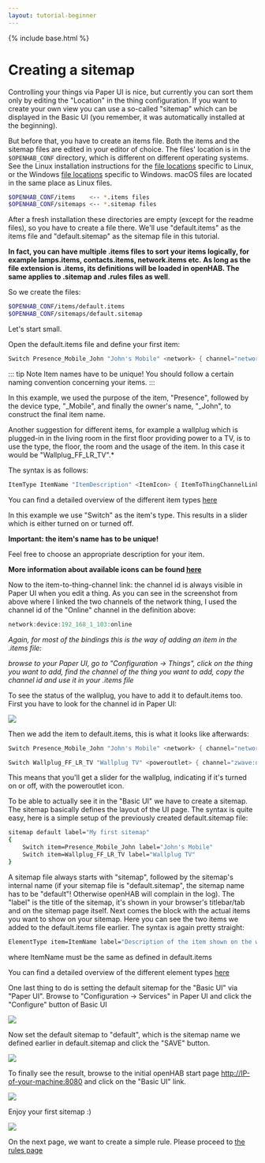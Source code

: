 ```yaml
---
layout: tutorial-beginner
---
```


{% include base.html %}

# Creating a sitemap

Controlling your things via Paper UI is nice, but currently you can sort them only by editing the "Location" in the thing configuration.
If you want to create your own view you can use a so-called "sitemap" which can be displayed in the Basic UI (you remember, it was automatically installed at the beginning).

But before that, you have to create an items file.
Both the items and the sitemap files are edited in your editor of choice.
The files' location is in the `$OPENHAB_CONF` directory, which is different on different operating systems.
See the Linux installation instructions for the [file locations]({{base}}/installation/linux.html#file-locations) specific to Linux, or the Windows [file locations]({{base}}/installation/windows.html#file-locations) specific to Windows.
macOS files are located in the same place as Linux files.

```bash
$OPENHAB_CONF/items    <-- *.items files
$OPENHAB_CONF/sitemaps <-- *.sitemap files
```

After a fresh installation these directories are empty (except for the readme files), so you have to create a file there. We'll use "default.items" as the items file and "default.sitemap" as the sitemap file in this tutorial.

**In fact, you can have multiple .items files to sort your items logically, for example lamps.items, contacts.items, network.items etc.**
**As long as the file extension is .items, its definitions will be loaded in openHAB. The same applies to .sitemap and .rules files as well**.

So we create the files:

```bash
$OPENHAB_CONF/items/default.items
$OPENHAB_CONF/sitemaps/default.sitemap
```

Let's start small.

Open the default.items file and define your first item:

```java
Switch Presence_Mobile_John "John's Mobile" <network> { channel="network:device:192_168_1_103:online" }
```

::: tip Note
Item names have to be unique! You should follow a certain naming convention concerning your items.
:::

In this example, we used the purpose of the item, "Presence", followed by the device type, "_Mobile", and finally the owner's name, "_John", to construct the final item name.

Another suggestion for different items, for example a wallplug which is plugged-in in the living room in the first floor providing power to a TV, is to use the type, the floor, the room and the usage of the item.
In this case it would be "Wallplug_FF_LR_TV".*

The syntax is as follows:

```java
ItemType ItemName "ItemDescription" <ItemIcon> { ItemToThingChannelLink }
```

You can find a detailed overview of the different item types [here]({{base}}/configuration/items.html)

In this example we use "Switch" as the item's type. This results in a slider which is either turned on or turned off.

**Important: the item's name has to be unique!**

Feel free to choose an appropriate description for your item.

**More information about available icons can be found [here]({{base}}/configuration/items.html#icons)**


Now to the item-to-thing-channel link: the channel id is always visible in Paper UI when you edit a thing.
As you can see in the screenshot from above where I linked the two channels of the network thing, I used the channel id of the "Online" channel in the definition above:

```java
network:device:192_168_1_103:online
```

*Again, for most of the bindings this is the way of adding an item in the .items file:*

*browse to your Paper UI, go to "Configuration -> Things", click on the thing you want to add, find the channel of the thing you want to add, copy the channel id and use it in your .items file*

To see the status of the wallplug, you have to add it to default.items too. First you have to look for the channel id in Paper UI:

![](images/picture_23.jpg)

Then we add the item to default.items, this is what it looks like afterwards:

```java
Switch Presence_Mobile_John "John's Mobile" <network> { channel="network:pingdevice:192_168_1_103:online" }

Switch Wallplug_FF_LR_TV "Wallplug TV" <poweroutlet> { channel="zwave:device:bb4d2b80:node30:switch_binary" }
```

This means that you'll get a slider for the wallplug, indicating if it's turned on or off, with the poweroutlet icon.

To be able to actually see it in the "Basic UI" we have to create a sitemap. The sitemap basically defines the layout of the UI page. The syntax is quite easy, here is a simple setup of the previously created default.sitemap file:

```bash
sitemap default label="My first sitemap"
{
    Switch item=Presence_Mobile_John label="John's Mobile"
    Switch item=Wallplug_FF_LR_TV label="Wallplug TV"
}
```

A sitemap file always starts with "sitemap", followed by the sitemap's internal name (if your sitemap file is "default.sitemap", the sitemap name has to be "default"! Otherwise openHAB will complain in the log).
The "label" is the title of the sitemap, it's shown in your browser's titlebar/tab and on the sitemap page itself.
Next comes the block with the actual items you want to show on your sitemap. Here you can see the two items we added to the default.items file earlier.
The syntax is again pretty straight:

```bash
ElementType item=ItemName label="Description of the item shown on the webpage"
```

where ItemName must be the same as defined in default.items

You can find a detailed overview of the different element types [here]({{base}}/configuration/sitemaps.html#element-types)

One last thing to do is setting the default sitemap for the "Basic UI" via "Paper UI".
Browse to "Configuration -> Services" in Paper UI and click the "Configure" button of Basic UI

![](images/picture_24.jpg)

Now set the default sitemap to "default", which is the sitemap name we defined earlier in default.sitemap and click the "SAVE" button.

![](images/picture_25.jpg)

To finally see the result, browse to the initial openHAB start page <http://IP-of-your-machine:8080> and click on the "Basic UI" link.

![](images/picture_03.jpg)

Enjoy your first sitemap :)

![](images/picture_26.jpg)

On the next page, we want to create a simple rule. Please proceed to [the rules page]({{base}}/tutorials/beginner/rules.html)
